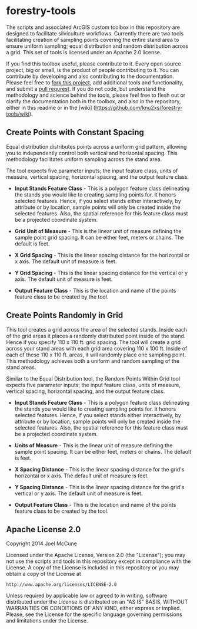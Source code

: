 forestry-tools
==============

The scripts and associated ArcGIS custom toolbox in this repository are designed to facilitate silviculture workflows. Currently there are two tools facilitating creation of sampling points covering the entire stand area to ensure uniform sampling; equal distribution and random distribution across a grid. This set of tools is licensed under an Apache 2.0 license.

If you find this toolbox useful, please contribute to it. Every open source project, big or small, is the product of people contributing to it. You can contribute by developing and also contributing to the documentation. Please feel free to [fork this project](https://help.github.com/articles/fork-a-repo/), add additional tools and functionality, and submit a [pull requrest](https://help.github.com/articles/using-pull-requests/). If you do not code, but understand the methodology and science behind the tools, please feel free to flesh out or clarify the documentation both in the toolbox, and also in the repository, either in this readme or in the [wiki] (https://github.com/knu2xs/forestry-tools/wiki).

## Create Points with Constant Spacing

Equal distribution distributes points across a uniform grid pattern, allowing you to independently control both vertical and horizontal spacing. This methodology facilitates uniform sampling across the stand area.

The tool expects five parameter inputs; the input feature class, units of measure, vertical spacing, horizontal spacing, and the output feature class.

* **Input Stands Feature Class** - This is a polygon feature class delineating the stands you would like to creating sampling points for. It honors selected features. Hence, if you select stands either interactively, by attribute or by location, sample points will only be created inside the selected features. Also, the spatial reference for this feature class must be a projected coordinate system.

* **Grid Unit of Measure** - This is the linear unit of measure defining the sample point grid spacing. It can be either feet, meters or chains. The default is feet.

* **X Grid Spacing** - This is the linear spacing distance for the horizontal or x axis. The default unit of measure is feet.

* **Y Grid Spacing** - This is the linear spacing distance for the vertical or y axis. The default unit of measure is feet.

* **Output Feature Class** - This is the location and name of the points feature class to be created by the tool.

## Create Points Randomly in Grid

This tool creates a grid across the area of the selected stands. Inside each of the grid areas it places a randomly distributed point inside of the stand. Hence if you specify 110 x 110 ft. grid spacing. The tool will create a grid across your stand areas with each grid area covering 110 x 100 ft. Inside of each of these 110 x 110 ft. areas, it will randomly place one sampling point. This methodology achieves both a uniform and random sampling of the stand areas.

Similar to the Equal Distribution tool, the Random Points Within Grid tool expects five parameter inputs; the input feature class, units of measure, vertical spacing, horizontal spacing, and the output feature class.

* **Input Stands Feature Class** - This is a polygon feature class delineating the stands you would like to creating sampling points for. It honors selected features. Hence, if you select stands either interactively, by attribute or by location, sample points will only be created inside the selected features. Also, the spatial reference for this feature class must be a projected coordinate system.

* **Units of Measure** - This is the linear unit of measure defining the sample point spacing. It can be either feet, meters or chains. The default is feet.

* **X Spacing Distance** - This is the linear spacing distance for the grid's horizontal or x axis. The default unit of measure is feet.

* **Y Spacing Distance** - This is the linear spacing distance for the grid's vertical or y axis. The default unit of measure is feet.

* **Output Feature Class** - This is the location and name of the points feature class to be created by the tool.


## Apache License 2.0

Copyright 2014 Joel McCune

Licensed under the Apache License, Version 2.0 (the "License"); you may not use the scripts and tools in this repository except in compliance with the License. A copy of the License is included in this repository or you may obtain a copy of the License at

    http://www.apache.org/licenses/LICENSE-2.0

Unless required by applicable law or agreed to in writing, software distributed under the License is distributed on an "AS IS" BASIS, WITHOUT WARRANTIES OR CONDITIONS OF ANY KIND, either express or implied. Please, see the License for the specific language governing permissions and limitations under the License.